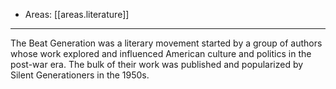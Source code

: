 
- Areas: [[areas.literature]]

---

The Beat Generation was a literary movement started by a group of authors whose work explored and influenced American culture and politics in the post-war era. The bulk of their work was published and popularized by Silent Generationers in the 1950s.
